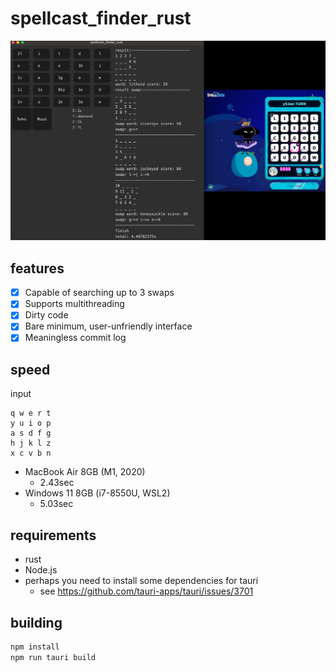 # spellcast_finder_rust
![screenshot.png](screenshot.png)

## features
- [x] Capable of searching up to 3 swaps
- [x] Supports multithreading
- [x] Dirty code
- [x] Bare minimum, user-unfriendly interface
- [x] Meaningless commit log

## speed
input
```
q w e r t 
y u i o p 
a s d f g 
h j k l z 
x c v b n 
```

- MacBook Air 8GB (M1, 2020)
  - 2.43sec
- Windows 11 8GB (i7-8550U, WSL2)
  - 5.03sec

## requirements
- rust
- Node.js
- perhaps you need to install some dependencies for tauri
  - see https://github.com/tauri-apps/tauri/issues/3701

## building
```bash
npm install
npm run tauri build
```